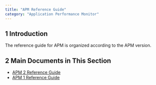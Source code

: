 ```yaml
---
title: "APM Reference Guide"
category: "Application Performance Monitor"
---
```


## 1 Introduction

The reference guide for APM  is organized according to the APM version.

## 2 Main Documents in This Section

* [APM 2 Reference Guide](rg-2/rg2)
* [APM 1 Reference Guide](rg-1/reference-guide-1)
